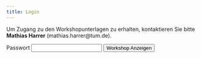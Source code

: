 ```yaml
---
title: Login
---
```



<p>Um Zugang zu den Workshopunterlagen zu erhalten, kontaktieren Sie bitte <br><b>Mathias Harrer</b> (mathias.harrer@tum.de).</p>

<form action="/.netlify/functions/login" method="POST">
    <label for="password">Passwort</label>
    <input type="password" name="password" id="password" />
    <button class="btn-primary" type="submit">Workshop Anzeigen</button>
  </form>